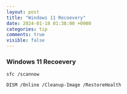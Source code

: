 ```yaml
---
layout: post
title: "Windows 11 Recoevery"
date: 2024-01-18 01:38:00 +0900
categories: tip
comments: true
visible: false
---
```

### Windows 11 Recoevery
```console
sfc /scannow
```

```console
DISM /Online /Cleanup-Image /RestoreHealth
```
